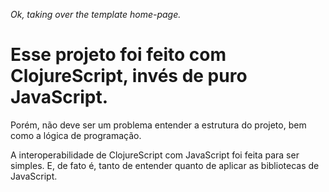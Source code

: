 *Ok, taking over the template home-page.*

<h1>Esse projeto foi feito com ClojureScript, invés de puro JavaScript.</h1> 
<p>Porém, não deve ser um problema entender a estrutura do projeto, bem como a lógica de programação.</p>

A interoperabilidade de ClojureScript com JavaScript foi feita para ser simples. E, de fato é, tanto de entender quanto de aplicar as bibliotecas de JavaScript.
